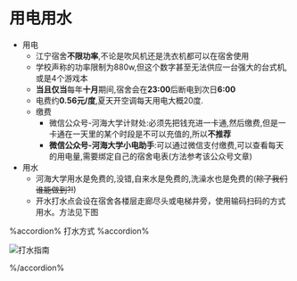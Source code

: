 # 用电用水

- 用电
  - 江宁宿舍**不限功率**,不论是吹风机还是洗衣机都可以在宿舍使用
  - 学校声称的功率限制为880w,但这个数字甚至无法供应一台强大的台式机,或是4个游戏本
  - **当且仅当**每年**十月**期间,宿舍会在**23:00**后断电到次日**6:00**
  - 电费约**0.56元/度**,夏天开空调每天用电大概20度.
  -  缴费
     - 微信公众号-河海大学计财处:必须先把钱充进一卡通,然后缴费,但是一卡通在一天里的某个时段是不可以充值的,所以**不推荐**
     - **微信公众号-河海大学小电助手**:可以通过微信支付缴费,可以查看每天的用电量,需要绑定自己的宿舍电表(方法参考该公众号文章)
- 用水
  - 河海大学用水是免费的,没错,自来水是免费的,洗澡水也是免费的(~~除了我们谁能做到?!~~)
  - 开水打水点会设在宿舍各楼层走廊尽头或电梯井旁，使用输码扫码的方式用水。方法见下图


%accordion% 打水方式 %accordion%

![打水指南](/新生不不尝的知识/image/打水方法.JPG)

%/accordion%
